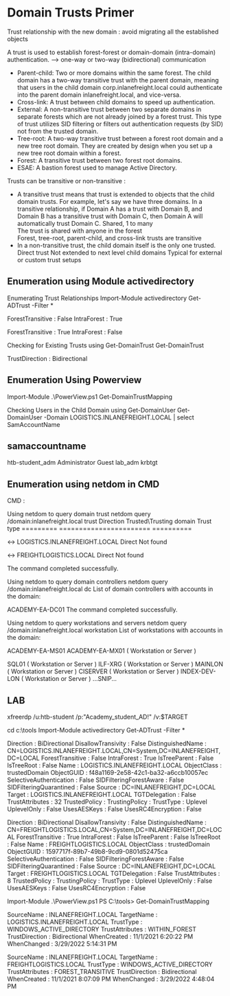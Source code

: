 # Domain Trusts Primer

Trust relationship with the new domain : avoid migrating all the established objects

A trust is used to establish forest-forest or domain-domain (intra-domain) authentication.
--> one-way or two-way (bidirectional) communication

- Parent-child: Two or more domains within the same forest. The child domain has a two-way transitive trust with the parent domain, meaning that users in the child domain corp.inlanefreight.local could authenticate into the parent domain inlanefreight.local, and vice-versa.
- Cross-link: A trust between child domains to speed up authentication.
- External: A non-transitive trust between two separate domains in separate forests which are not already joined by a forest trust. This type of trust utilizes SID filtering or filters out authentication requests (by SID) not from the trusted domain.
- Tree-root: A two-way transitive trust between a forest root domain and a new tree root domain. They are created by design when you set up a new tree root domain within a forest.
- Forest: A transitive trust between two forest root domains.
- ESAE: A bastion forest used to manage Active Directory.

Trusts can be transitive or non-transitive :

* A transitive trust means that trust is extended to objects that the child domain trusts. For example, let's say we have three domains. In a transitive relationship, if Domain A has a trust with Domain B, and Domain B has a transitive trust with Domain C, then Domain A will automatically trust Domain C.
Shared, 1 to many	
The trust is shared with anyone in the forest	
Forest, tree-root, parent-child, and cross-link trusts are transitive
* In a non-transitive trust, the child domain itself is the only one trusted.
Direct trust
Not extended to next level child domains
Typical for external or custom trust setups

## Enumeration using Module activedirectory

Enumerating Trust Relationships
Import-Module activedirectory
Get-ADTrust -Filter *

ForestTransitive        : False
IntraForest             : True

ForestTransitive        : True
IntraForest             : False

Checking for Existing Trusts using Get-DomainTrust
Get-DomainTrust

TrustDirection  : Bidirectional

## Enumeration Using Powerview

Import-Module .\PowerView.ps1
Get-DomainTrustMapping

Checking Users in the Child Domain using Get-DomainUser
Get-DomainUser -Domain LOGISTICS.INLANEFREIGHT.LOCAL | select SamAccountName

samaccountname
--------------
htb-student_adm
Administrator
Guest
lab_adm
krbtgt

## Enumeration using netdom in CMD

CMD :

Using netdom to query domain trust
netdom query /domain:inlanefreight.local trust
Direction Trusted\Trusting domain                         Trust type
========= =======================                         ==========

<->       LOGISTICS.INLANEFREIGHT.LOCAL
Direct
 Not found

<->       FREIGHTLOGISTICS.LOCAL
Direct
 Not found

The command completed successfully.

Using netdom to query domain controllers
netdom query /domain:inlanefreight.local dc
List of domain controllers with accounts in the domain:

ACADEMY-EA-DC01
The command completed successfully.

Using netdom to query workstations and servers
netdom query /domain:inlanefreight.local workstation
List of workstations with accounts in the domain:

ACADEMY-EA-MS01
ACADEMY-EA-MX01      ( Workstation or Server )

SQL01      ( Workstation or Server )
ILF-XRG      ( Workstation or Server )
MAINLON      ( Workstation or Server )
CISERVER      ( Workstation or Server )
INDEX-DEV-LON      ( Workstation or Server )
...SNIP...


## LAB

xfreerdp /u:htb-student /p:"Academy_student_AD!" /v:$TARGET

cd c:\tools
Import-Module activedirectory
Get-ADTrust -Filter *


Direction               : BiDirectional
DisallowTransivity      : False
DistinguishedName       : CN=LOGISTICS.INLANEFREIGHT.LOCAL,CN=System,DC=INLANEFREIGHT,DC=LOCAL
ForestTransitive        : False
IntraForest             : True
IsTreeParent            : False
IsTreeRoot              : False
Name                    : LOGISTICS.INLANEFREIGHT.LOCAL
ObjectClass             : trustedDomain
ObjectGUID              : f48a1169-2e58-42c1-ba32-a6ccb10057ec
SelectiveAuthentication : False
SIDFilteringForestAware : False
SIDFilteringQuarantined : False
Source                  : DC=INLANEFREIGHT,DC=LOCAL
Target                  : LOGISTICS.INLANEFREIGHT.LOCAL
TGTDelegation           : False
TrustAttributes         : 32
TrustedPolicy           :
TrustingPolicy          :
TrustType               : Uplevel
UplevelOnly             : False
UsesAESKeys             : False
UsesRC4Encryption       : False

Direction               : BiDirectional
DisallowTransivity      : False
DistinguishedName       : CN=FREIGHTLOGISTICS.LOCAL,CN=System,DC=INLANEFREIGHT,DC=LOCAL
ForestTransitive        : True
IntraForest             : False
IsTreeParent            : False
IsTreeRoot              : False
Name                    : FREIGHTLOGISTICS.LOCAL
ObjectClass             : trustedDomain
ObjectGUID              : 1597717f-89b7-49b8-9cd9-0801d52475ca
SelectiveAuthentication : False
SIDFilteringForestAware : False
SIDFilteringQuarantined : False
Source                  : DC=INLANEFREIGHT,DC=LOCAL
Target                  : FREIGHTLOGISTICS.LOCAL
TGTDelegation           : False
TrustAttributes         : 8
TrustedPolicy           :
TrustingPolicy          :
TrustType               : Uplevel
UplevelOnly             : False
UsesAESKeys             : False
UsesRC4Encryption       : False

Import-Module .\PowerView.ps1
PS C:\tools> Get-DomainTrustMapping


SourceName      : INLANEFREIGHT.LOCAL
TargetName      : LOGISTICS.INLANEFREIGHT.LOCAL
TrustType       : WINDOWS_ACTIVE_DIRECTORY
TrustAttributes : WITHIN_FOREST
TrustDirection  : Bidirectional
WhenCreated     : 11/1/2021 6:20:22 PM
WhenChanged     : 3/29/2022 5:14:31 PM

SourceName      : INLANEFREIGHT.LOCAL
TargetName      : FREIGHTLOGISTICS.LOCAL
TrustType       : WINDOWS_ACTIVE_DIRECTORY
TrustAttributes : FOREST_TRANSITIVE
TrustDirection  : Bidirectional
WhenCreated     : 11/1/2021 8:07:09 PM
WhenChanged     : 3/29/2022 4:48:04 PM